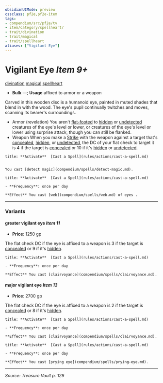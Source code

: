 ```yaml
---
obsidianUIMode: preview
cssclass: pf2e,pf2e-item
tags:
- compendium/src/pf2e/tv
- item/category/spellheart/
- trait/divination
- trait/magical
- trait/spellheart
aliases: ["Vigilant Eye"]
---
```

# Vigilant Eye *Item 9+*  
[divination](rules/traits/divination.md "Divination School Trait")  [magical](rules/traits/magical.md "Magical Item Trait")  [spellheart](rules/traits/spellheart-som.md "Spellheart Equipment Trait")  

- **Bulk** —; **Usage** affixed to armor or a weapon

Carved in this wooden disc is a humanoid eye, painted in muted shades that blend in with the wood. The eye's pupil continually twitches and moves, scanning its bearer's surroundings.

- Armor (revelation) You aren't [flat-footed](rules/conditions.md#Flat-footed) to [hidden](rules/conditions.md#Hidden) or [undetected](rules/conditions.md#Undetected) creatures of the eye's level or lower, or creatures of the eye's level or lower using surprise attack, though you can still be flanked.
- Weapon When you make a [Strike](rules/actions/strike.md) with the weapon against a target that's [concealed](rules/conditions.md#Concealed), [hidden](rules/conditions.md#Hidden), or [undetected](rules/conditions.md#Undetected), the DC of your flat check to target it is 4 if the target is [concealed](rules/conditions.md#Concealed) or 10 if it's [hidden](rules/conditions.md#Hidden) or [undetected](rules/conditions.md#Undetected).

```ad-embed-ability
title: **Activate**  [Cast a Spell](rules/actions/cast-a-spell.md)


You cast [detect magic](compendium/spells/detect-magic.md).
```

```ad-embed-ability
title: **Activate**  [Cast a Spell](rules/actions/cast-a-spell.md)

- **Frequency**: once per day

**Effect** You cast [web](compendium/spells/web.md) of eyes .
```

---

### Variants

#### greater vigilant eye *Item 11*

- **Price**: 1250 gp

The flat check DC if the eye is affixed to a weapon is 3 if the target is [concealed](rules/conditions.md#Concealed) or 9 if it's [hidden](rules/conditions.md#Hidden).

```ad-embed-ability
title: **Activate**  [Cast a Spell](rules/actions/cast-a-spell.md)

- **Frequency**: once per day

**Effect** You cast [clairvoyance](compendium/spells/clairvoyance.md).
```

#### major vigilant eye *Item 13*

- **Price**: 2700 gp

The flat check DC if the eye is affixed to a weapon is 2 if the target is [concealed](rules/conditions.md#Concealed) or 8 if it's [hidden](rules/conditions.md#Hidden).

```ad-embed-ability
title: **Activate**  [Cast a Spell](rules/actions/cast-a-spell.md)

- **Frequency**: once per day

**Effect** You cast [clairvoyance](compendium/spells/clairvoyance.md).
```

```ad-embed-ability
title: **Activate**  [Cast a Spell](rules/actions/cast-a-spell.md)

- **Frequency**: once per day

**Effect** You cast [prying eye](compendium/spells/prying-eye.md).
```

---
*Source: Treasure Vault p. 129*